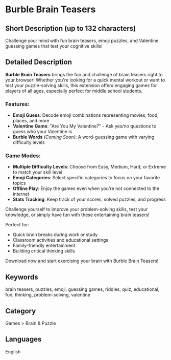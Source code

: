 # Burble Brain Teasers

## Short Description (up to 132 characters)
Challenge your mind with fun brain teasers, emoji puzzles, and Valentine guessing games that test your cognitive skills!

## Detailed Description

**Burble Brain Teasers** brings the fun and challenge of brain teasers right to your browser! Whether you're looking for a quick mental workout or want to test your puzzle-solving skills, this extension offers engaging games for players of all ages, especially perfect for middle school students.

### Features:

- **Emoji Guess**: Decode emoji combinations representing movies, food, places, and more
- **Valentine Game**: "Are You My Valentine?" - Ask yes/no questions to guess who your Valentine is
- **Burble Words** *(Coming Soon)*: A word-guessing game with varying difficulty levels 

### Game Modes:

- **Multiple Difficulty Levels**: Choose from Easy, Medium, Hard, or Extreme to match your skill level
- **Emoji Categories**: Select specific categories to focus on your favorite topics
- **Offline Play**: Enjoy the games even when you're not connected to the internet
- **Stats Tracking**: Keep track of your scores, solved puzzles, and progress

Challenge yourself to improve your problem-solving skills, test your knowledge, or simply have fun with these entertaining brain teasers!

Perfect for:
- Quick brain breaks during work or study
- Classroom activities and educational settings
- Family-friendly entertainment
- Building critical thinking skills

Download now and start exercising your brain with Burble Brain Teasers!

## Keywords
brain teasers, puzzles, emoji, guessing games, riddles, quiz, educational, fun, thinking, problem-solving, valentine

## Category
Games > Brain & Puzzle

## Languages
English